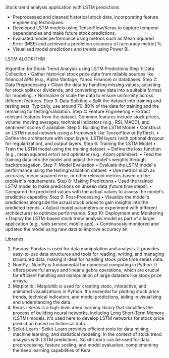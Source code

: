 
Stock trend analysis application with LSTM predictions
* Preprocessed and cleaned historical stock data, incorporating feature engineering
techniquies.
* Developed LSTM models using TensorFlow/Keras to capture temporal dependencies and
make future stock predictions.
* Evaluated model performance using metrics such as Mean Squared Error (MSE) and
achieved a prediction accuracy of [accuracy metric] %.
* Visualised model predictions and trends using Power BI.



LSTM ALGORITHM

Algorithm for Stock Trend Analysis using LSTM Predictions
Step 1: Data Collection
• Gather historical stock price data from reliable sources like financial APIs (e.g., Alpha Vantage, Yahoo Finance) or databases.
Step 2: Data Preprocessing
• Clean the data by handling missing values, adjusting for stock splits or dividends, and converting raw data into
a suitable format for modeling.
• Normalize or scale the data to ensure uniformity across different features.
Step 3: Data Splitting
• Split the dataset into training and testing sets. Typically, use around 70-80% of the data for training and the remaining for testing/validation.
Step 4: Feature Engineering
• Extract relevant features from the dataset. Common features include stock prices, volume, moving averages, technical indicators (e.g., RSI, MACD), and sentiment scores if available.
Step 5: Building the LSTM Model
• Construct an LSTM neural network using a framework like TensorFlow or PyTorch.
• Define the architecture with input layers, LSTM layers (with optional dropout for regularization), and output layers.
Step 6: Training the LSTM Model
• Train the LSTM model using the training dataset.
• Define the loss function (e.g., mean squared error) and optimizer (e.g., Adam optimizer).
• Feed the training data into the model and adjust the model's weights through backpropagation.
Step 7: Model Evaluation
• Evaluate the LSTM model's performance using the testing/validation dataset.
• Use metrics such as accuracy, mean squared error, or other relevant metrics based on the problem's requirements.
Step 8: Making Predictions
• Used the trained LSTM model to make predictions on unseen data (future time steps).
• Compared the predicted values with the actual values to assess the model's predictive capability.
Step 9: Post-Processing
• Visualize the model's predictions alongside the actual stock prices to gain insights into the predicted trends.
• Adjust model parameters or experiment with different architectures to optimize performance.
Step 10: Deployment and Monitoring
• Deploy the LSTM-based stock trend analysis model as part of a larger application (e.g., web service, mobile app).
• Continuously monitored and updated the model using new data to improve accuracy an



Libraries:
1. Pandas:
Pandas is used for data manipulation and analysis. It provides easy-to-use data structures and tools for reading, writing, and managing structured data, making it ideal for handling stock price time series data.
2. NumPy :
NumPy is fundamental for numerical computing in Python. It offers powerful arrays and linear algebra operations, which are crucial for efficient handling and manipulation of large datasets like stock price arrays.
3. Matplotlib :
Matplotlib is used for creating static, interactive, and animated visualizations in Python. It's essential for plotting stock price trends, technical indicators, and model predictions, aiding in visualizing and understanding the data.
4. Keras :
Keras is a high-level deep learning library that simplifies the process of building neural networks, including Long Short-Term Memory (LSTM) models. It's used here to develop LSTM networks for stock price prediction based on historical data.
5. Scikit-Learn : Scikit-Learn provides efficient tools for data mining, machine learning, and statistical modeling. In the context of stock trend analysis with LSTM predictions, Scikit-Learn can be used for data preprocessing, feature scaling, and model evaluation, complementing the deep learning capabilities of Kera
